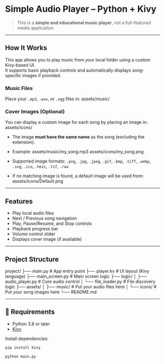 #  Simple Audio Player – Python + Kivy

>  This is a **simple and educational music player**, not a full-featured media application.  

---

##  How It Works

This app allows you to play music from your local folder using a custom Kivy-based UI.  
It supports basic playback controls and automatically displays song-specific images if provided.

###  Music Files
Place your `.mp3`, `.wav`, or `.ogg` files in:
assets/music/


###  Cover Images (Optional)
You can display a custom image for each song by placing an image in:
assets/icons/

- The image **must have the same name** as the song (excluding the extension).
- Example:
assets/music/my_song.mp3
assets/icons/my_song.png


- Supported image formats:
`.png`, `.jpg`, `.jpeg`, `.gif`, `.bmp`, `.tiff`, `.webp`, `.svg`, `.ico`, `.heic`, `.tif`, `.raw`

- If no matching image is found, a default image will be used from:
assets/icons/Default.png


---

##  Features

-  Play local audio files
-  Next / Previous song navigation
-  Play, Pause/Resume, and Stop controls
-  Playback progress bar
-  Volume control slider
-  Displays cover image (if available)

---

##  Project Structure
project/
├── main.py # App entry point
├── player.kv # UI layout (Kivy language)
├── main_screen.py # Main screen logic
├── logic/
│ ├── audio_player.py # Core audio control
│ └── file_loader.py # File discovery logic
├── assets/
│ ├── music/ # Put your audio files here
│ └── icons/ # Put your song images here
└── README.md


---

## 🧪 Requirements

- Python 3.8 or later
- [Kivy](https://kivy.org/#download)

Install dependencies:

```bash
pip install kivy

python main.py



